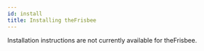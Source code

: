 ```yaml
---
id: install
title: Installing theFrisbee
---
```


Installation instructions are not currently available for theFrisbee.
